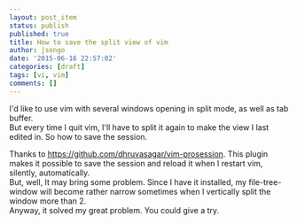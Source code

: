 ```yaml
---
layout: post_item
status: publish
published: true
title: How to save the split view of vim
author: jsongo
date: '2015-06-16 22:57:02'
categories: [draft]
tags: [vi, vim]
comments: []
---
```

I'd like to use vim with several windows opening in split mode, as well as tab buffer.  
But every time I quit vim, I'll have to split it again to make the view I last edited in. So how to save the session.  


Thanks to https://github.com/dhruvasagar/vim-prosession. This plugin makes it possible to save the session and reload it when I restart vim, silently, automatically.  
But, well, It may bring some problem. Since I have it installed, my file-tree-window will become rather narrow sometimes when I vertically split the window more than 2.  
Anyway, it solved my great problem. You could give a try.  
